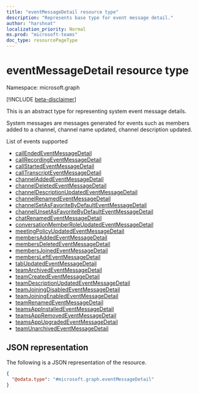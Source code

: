 ```yaml
---
title: "eventMessageDetail resource type"
description: "Represents base type for event message detail."
author: "harshnat"
localization_priority: Normal
ms.prod: "microsoft-teams"
doc_type: resourcePageType
---
```


# eventMessageDetail resource type

Namespace: microsoft.graph

[!INCLUDE [beta-disclaimer](../../includes/beta-disclaimer.md)]

This is an abstract type for representing system event message details.

System messages are messages generated for events such as members added to a channel, channel name updated, channel description updated.

List of events supported

* [callEndedEventMessageDetail](../resources/callStartedEventMessageDetail.md)
* [callRecordingEventMessageDetail](../resources/callRecordingEventMessageDetail.md)
* [callStartedEventMessageDetail](../resources/callStartedEventMessageDetail.md)
* [callTranscriptEventMessageDetail](../resources/callTranscriptEventMessageDetail.md)
* [channelAddedEventMessageDetail](../resources/channelAddedEventMessageDetail.md)
* [channelDeletedEventMessageDetail](../resources/channelDeletedEventMessageDetail.md)
* [channelDescriptionUpdatedEventMessageDetail](../resources/channelDescriptionUpdatedEventMessageDetail.md)
* [channelRenamedEventMessageDetail](../resources/channelRenamedEventMessageDetail.md)
* [channelSetAsFavoriteByDefaultEventMessageDetail](../resources/channelSetAsFavoriteByDefaultEventMessageDetail.md)
* [channelUnsetAsFavoriteByDefaultEventMessageDetail](../resources/channelUnsetAsFavoriteByDefaultEventMessageDetail.md)
* [chatRenamedEventMessageDetail](../resources/chatRenamedEventMessageDetail.md)
* [conversationMemberRoleUpdatedEventMessageDetail](../resources/conversationMemberRoleUpdatedEventMessageDetail.md)
* [meetingPolicyUpdatedEventMessageDetail](../resources/meetingPolicyUpdatedEventMessageDetail.md)
* [membersAddedEventMessageDetail](../resources/membersAddedEventMessageDetail.md)
* [membersDeletedEventMessageDetail](../resources/membersDeletedEventMessageDetail.md)
* [membersJoinedEventMessageDetail](../resources/membersJoinedEventMessageDetail.md)
* [membersLeftEventMessageDetail](../resources/membersLeftEventMessageDetail.md)
* [tabUpdatedEventMessageDetail](../resources/tabUpdatedEventMessageDetail.md)
* [teamArchivedEventMessageDetail](../resources/teamArchivedEventMessageDetail.md)
* [teamCreatedEventMessageDetail](../resources/teamCreatedEventMessageDetail.md)
* [teamDescriptionUpdatedEventMessageDetail](../resources/teamDescriptionUpdatedEventMessageDetail.md)
* [teamJoiningDisabledEventMessageDetail](../resources/teamJoiningDisabledEventMessageDetail.md)
* [teamJoiningEnabledEventMessageDetail](../resources/teamJoiningEnabledEventMessageDetail.md)
* [teamRenamedEventMessageDetail](../resources/teamRenamedEventMessageDetail.md)
* [teamsAppInstalledEventMessageDetail](../resources/teamsAppInstalledEventMessageDetail.md)
* [teamsAppRemovedEventMessageDetail](../resources/teamsAppRemovedEventMessageDetail.md)
* [teamsAppUpgradedEventMessageDetail](../resources/teamsAppUpgradedEventMessageDetail.md)
* [teamUnarchivedEventMessageDetail](../resources/teamUnarchivedEventMessageDetail.md)

## JSON representation
The following is a JSON representation of the resource.
<!-- {
  "blockType": "resource",
  "@odata.type": "microsoft.graph.eventMessageDetail"
}
-->
``` json
{
  "@odata.type": "#microsoft.graph.eventMessageDetail"
}
```

